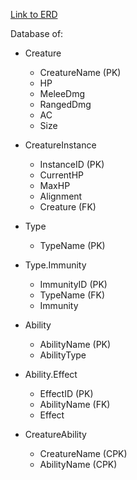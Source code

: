 [Link to ERD](https://lucid.app/lucidchart/aed0ec57-cb75-4fe5-92eb-0cdc902ed0e3/edit?viewport_loc=-203%2C-44%2C2325%2C1052%2C0_0&invitationId=inv_4d3c9e9e-a972-4fa6-9524-643033c0c8f9 "ERD on Lucidchart")

Database of:
* Creature
	- CreatureName (PK)
	- HP
	- MeleeDmg
	- RangedDmg
	- AC
	- Size

* CreatureInstance
	- InstanceID (PK)
 	- CurrentHP
  	- MaxHP
   	- Alignment
   	- Creature (FK)

* Type
	- TypeName (PK)

* Type.Immunity
  	- ImmunityID (PK)
  	- TypeName (FK)
  	- Immunity
* Ability
	- AbilityName (PK)
	- AbilityType

* Ability.Effect
  	- EffectID (PK)
  	- AbilityName (FK)
  	- Effect
  
* CreatureAbility
  	- CreatureName (CPK)
  	- AbilityName (CPK)
